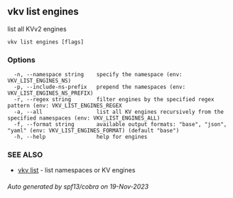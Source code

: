 ## vkv list engines

list all KVv2 engines

```
vkv list engines [flags]
```

### Options

```
  -n, --namespace string    specify the namespace (env: VKV_LIST_ENGINES_NS)
  -p, --include-ns-prefix   prepend the namespaces (env: VKV_LIST_ENGINES_NS_PREFIX)
  -r, --regex string        filter engines by the specified regex pattern (env: VKV_LIST_ENGINES_REGEX
  -a, --all                 list all KV engines recursively from the specified namespaces (env: VKV_LIST_ENGINES_ALL)
  -f, --format string       available output formats: "base", "json", "yaml" (env: VKV_LIST_ENGINES_FORMAT) (default "base")
  -h, --help                help for engines
```

### SEE ALSO

* [vkv list](vkv_list.md)	 - list namespaces or KV engines

###### Auto generated by spf13/cobra on 19-Nov-2023
